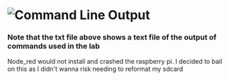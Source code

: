 # ![Command Line Output](/Labs/Lab6/lesson6_install_issue.jpg)
### Note that the txt file above shows a text file of the output of commands used in the lab
Node_red would not install and crashed the raspberry pi. I decided to bail on this as I didn't wanna risk needing to reformat my sdcard
